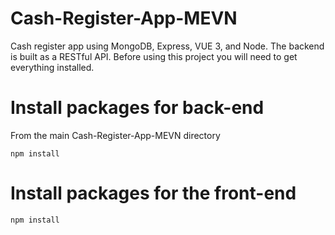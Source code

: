 # Cash-Register-App-MEVN
Cash register app using MongoDB, Express, VUE 3, and Node. The backend is built as a RESTful API. 
Before using this project you will need to get everything installed.

# Install packages for back-end
From the main Cash-Register-App-MEVN directory
```
npm install
```

# Install packages for the front-end
```
npm install

```
